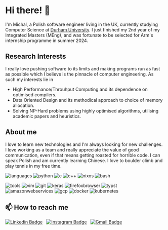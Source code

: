 # Hi there! 👋

I'm Michal, a Polish software engineer living in the UK, currently studying Computer Science at [Durham University](https://durham.ac.uk/).
I just finished my 2nd year of my Integrated Masters (MEng), and was fortunate to be selected for Arm's internship programme in summer 2024.

## Research Interests

I really love pushing software to its limits and making programs run as fast as possible which I believe is the pinnacle of computer engineering. As such my interests lie in
- High Performance/Throuhput Computing and its dependence on optimised compilers.
- Data Oriented Design and its methodical approach to choice of memory allocation.
- Solving NP-Hard problems using highly optimised algorithms, utilising academic papers and heuristics.

## About me

I love to learn new technologies and I'm always looking for new challenges. I love working as a team and really appreciate the value of good communication, even if that means getting roasted for horrible code. I can speak Polish and am currently learning Chinese. I love to boulder climb and play tennis in my free time.


![languages](https://img.shields.io/static/v1?label=&message=languages:&color=111&style=flat-square)
![python](https://img.shields.io/static/v1?logo=python&label=&message=python&color=36465D&logoColor=AAA&style=flat-square&link=)
![c](https://img.shields.io/static/v1?logo=c&label=&message=c&color=36465D&logoColor=AAA&style=flat-square&link=)
![c++](https://img.shields.io/static/v1?logo=c%2B%2B&label=&message=c%2B%2B&color=36465D&logoColor=AAA&style=flat-square&link=)
![nixos](https://img.shields.io/static/v1?logo=nixos&label=&message=nix&color=36465D&logoColor=AAA&style=flat-square&link=)
![bash](https://img.shields.io/static/v1?logo=gnu-bash&label=&message=bash&color=36465D&logoColor=AAA&style=flat-square&link=)

![tools](https://img.shields.io/static/v1?label=&message=tools:&color=111&style=flat-square)
![vim](https://img.shields.io/static/v1?logo=vim&label=&message=vim&color=36465D&logoColor=AAA&style=flat-square)
![git](https://img.shields.io/static/v1?logo=git&label=&message=git&color=36465D&logoColor=AAA&style=flat-square)
![keras](https://img.shields.io/static/v1?logo=keras&label=&message=keras&color=36465D&logoColor=AAA&style=flat-square)
![firefoxbrowser](https://img.shields.io/static/v1?logo=firefoxbrowser&label=&message=firefox&color=36465D&logoColor=AAA&style=flat-square)
![typst](https://img.shields.io/static/v1?logo=typst&label=&message=typst&color=36465D&logoColor=AAA&style=flat-square)
![amazonwebservices](https://img.shields.io/static/v1?logo=amazonwebservices&label=&message=aws&color=36465D&logoColor=AAA&style=flat-square)
![gcp](https://img.shields.io/static/v1?logo=google-cloud&label=&message=gcp&color=36465D&logoColor=AAA&style=flat-square)
![docker](https://img.shields.io/static/v1?logo=docker&label=&message=docker&color=36465D&logoColor=AAA&style=flat-square)
![kubernetes](https://img.shields.io/static/v1?logo=kubernetes&label=&message=kubernetes&color=36465D&logoColor=AAA&style=flat-square)

## 📫 How to reach me

[![Linkedin Badge](https://img.shields.io/badge/-LinkedIn-blue?style=flat-square&logo=Linkedin&logoColor=white&link=https://www.linkedin.com/in/jayrajroshan/)](https://www.linkedin.com/in/m-pluta/)
&nbsp;
[![Instagram Badge](https://img.shields.io/badge/-Instagram-e4405f?style=flat-square&logo=Instagram&logoColor=white&link=https://www.instagram.com/roshanjayraj/)](https://www.instagram.com/miikey_lol/)
&nbsp;
[![Gmail Badge](https://img.shields.io/badge/-Gmail-d14836?style=flat-square&logo=Gmail&logoColor=white&link=mail@jayrajroshan1@gmail.com)](mailto:michalpl2003@gmail.com)

